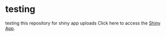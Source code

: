 # testing
testing this repository for shiny app uploads 
Click here to access the [Shiny App](https://hetzerj.shinyapps.io/popdens_test/).
